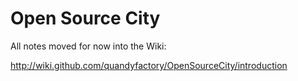 # Open Source City

All notes moved for now into the Wiki:

http://wiki.github.com/quandyfactory/OpenSourceCity/introduction

